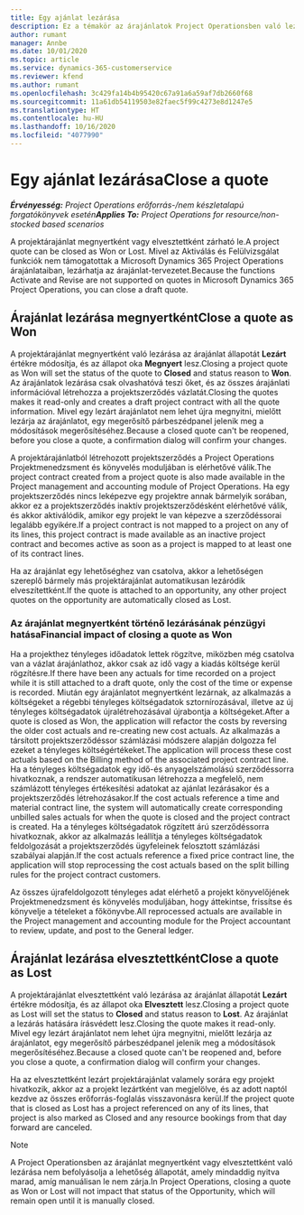 ```yaml
---
title: Egy ajánlat lezárása
description: Ez a témakör az árajánlatok Project Operationsben való lezárásáról nyújt tájékoztatást.
author: rumant
manager: Annbe
ms.date: 10/01/2020
ms.topic: article
ms.service: dynamics-365-customerservice
ms.reviewer: kfend
ms.author: rumant
ms.openlocfilehash: 3c429fa14b4b95420c67a91a6a59af7db2660f68
ms.sourcegitcommit: 11a61db54119503e82faec5f99c4273e8d1247e5
ms.translationtype: HT
ms.contentlocale: hu-HU
ms.lasthandoff: 10/16/2020
ms.locfileid: "4077990"
---
```

# <a name="close-a-quote"></a><span data-ttu-id="6c734-103">Egy ajánlat lezárása</span><span class="sxs-lookup"><span data-stu-id="6c734-103">Close a quote</span></span>

<span data-ttu-id="6c734-104">_**Érvényesség:** Project Operations erőforrás-/nem készletalapú forgatókönyvek esetén_</span><span class="sxs-lookup"><span data-stu-id="6c734-104">_**Applies To:** Project Operations for resource/non-stocked based scenarios_</span></span>

<span data-ttu-id="6c734-105">A projektárajánlat megnyertként vagy elvesztettként zárható le.</span><span class="sxs-lookup"><span data-stu-id="6c734-105">A project quote can be closed as Won or Lost.</span></span> <span data-ttu-id="6c734-106">Mivel az Aktiválás és Felülvizsgálat funkciók nem támogatottak a Microsoft Dynamics 365 Project Operations árajánlataiban, lezárhatja az árajánlat-tervezetet.</span><span class="sxs-lookup"><span data-stu-id="6c734-106">Because the functions Activate and Revise are not supported on quotes in Microsoft Dynamics 365 Project Operations, you can close a draft quote.</span></span>

## <a name="close-a-quote-as-won"></a><span data-ttu-id="6c734-107">Árajánlat lezárása megnyertként</span><span class="sxs-lookup"><span data-stu-id="6c734-107">Close a quote as Won</span></span>

<span data-ttu-id="6c734-108">A projektárajánlat megnyertként való lezárása az árajánlat állapotát **Lezárt** értékre módosítja, és az állapot oka **Megnyert** lesz.</span><span class="sxs-lookup"><span data-stu-id="6c734-108">Closing a project quote as Won will set the status of the quote to **Closed** and status reason to **Won**.</span></span> <span data-ttu-id="6c734-109">Az árajánlatok lezárása csak olvashatóvá teszi őket, és az összes árajánlati információval létrehozza a projektszerződés vázlatát.</span><span class="sxs-lookup"><span data-stu-id="6c734-109">Closing the quotes makes it read-only and creates a draft project contract with all the quote information.</span></span> <span data-ttu-id="6c734-110">Mivel egy lezárt árajánlatot nem lehet újra megnyitni, mielőtt lezárja az árajánlatot, egy megerősítő párbeszédpanel jelenik meg a módosítások megerősítéséhez.</span><span class="sxs-lookup"><span data-stu-id="6c734-110">Because a closed quote can't be reopened, before you close a quote, a confirmation dialog will confirm your changes.</span></span>

<span data-ttu-id="6c734-111">A projektárajánlatból létrehozott projektszerződés a Project Operations Projektmenedzsment és könyvelés moduljában is elérhetővé válik.</span><span class="sxs-lookup"><span data-stu-id="6c734-111">The project contract created from a project quote is also made available in the Project management and accounting module of Project Operations.</span></span> <span data-ttu-id="6c734-112">Ha egy projektszerződés nincs leképezve egy projektre annak bármelyik sorában, akkor ez a projektszerződés inaktív projektszerződésként elérhetővé válik, és akkor aktiválódik, amikor egy projekt le van képezve a szerződéssorai legalább egyikére.</span><span class="sxs-lookup"><span data-stu-id="6c734-112">If a project contract is not mapped to a project on any of its lines, this project contract is made available as an inactive project contract and becomes active as soon as a project is mapped to at least one of its contract lines.</span></span>

<span data-ttu-id="6c734-113">Ha az árajánlat egy lehetőséghez van csatolva, akkor a lehetőségen szereplő bármely más projektárajánlat automatikusan lezáródik elveszítettként.</span><span class="sxs-lookup"><span data-stu-id="6c734-113">If the quote is attached to an opportunity, any other project quotes on the opportunity are automatically closed as Lost.</span></span>

### <a name="financial-impact-of-closing-a-quote-as-won"></a><span data-ttu-id="6c734-114">Az árajánlat megnyertként történő lezárásának pénzügyi hatása</span><span class="sxs-lookup"><span data-stu-id="6c734-114">Financial impact of closing a quote as Won</span></span>

<span data-ttu-id="6c734-115">Ha a projekthez tényleges időadatok lettek rögzítve, miközben még csatolva van a vázlat árajánlathoz, akkor csak az idő vagy a kiadás költsége kerül rögzítésre.</span><span class="sxs-lookup"><span data-stu-id="6c734-115">If there have been any actuals for time recorded on a project while it is still attached to a draft quote, only the cost of the time or expense is recorded.</span></span> <span data-ttu-id="6c734-116">Miután egy árajánlatot megnyertként lezárnak, az alkalmazás a költségeket a régebbi tényleges költségadatok sztornírozásával, illetve az új tényleges költségadatok újralétrehozásával újrabontja a költségeket.</span><span class="sxs-lookup"><span data-stu-id="6c734-116">After a quote is closed as Won, the application will refactor the costs by reversing the older cost actuals and re-creating new cost actuals.</span></span> <span data-ttu-id="6c734-117">Az alkalmazás a társított projektszerződéssor számlázási módszere alapján dolgozza fel ezeket a tényleges költségértékeket.</span><span class="sxs-lookup"><span data-stu-id="6c734-117">The application will process these cost actuals based on the Billing method of the associated project contract line.</span></span> <span data-ttu-id="6c734-118">Ha a tényleges költségadatok egy idő-és anyagelszámolású szerződéssorra hivatkoznak, a rendszer automatikusan létrehozza a megfelelő, nem számlázott tényleges értékesítési adatokat az ajánlat lezárásakor és a projektszerződés létrehozásakor.</span><span class="sxs-lookup"><span data-stu-id="6c734-118">If the cost actuals reference a time and material contract line, the system will automatically create corresponding unbilled sales actuals for when the quote is closed and the project contract is created.</span></span> <span data-ttu-id="6c734-119">Ha a tényleges költségadatok rögzített árú szerződéssorra hivatkoznak, akkor az alkalmazás leállítja a tényleges költségadatok feldolgozását a projektszerződés ügyfeleinek felosztott számlázási szabályai alapján.</span><span class="sxs-lookup"><span data-stu-id="6c734-119">If the cost actuals reference a fixed price contract line, the application will stop reprocessing the cost actuals based on the split billing rules for the project contract customers.</span></span>

<span data-ttu-id="6c734-120">Az összes újrafeldolgozott tényleges adat elérhető a projekt könyvelőjének Projektmenedzsment és könyvelés moduljában, hogy áttekintse, frissítse és könyvelje a tételeket a főkönyvbe.</span><span class="sxs-lookup"><span data-stu-id="6c734-120">All reprocessed actuals are available in the Project management and accounting module for the Project accountant to review, update, and post to the General ledger.</span></span> 

## <a name="close-a-quote-as-lost"></a><span data-ttu-id="6c734-121">Árajánlat lezárása elvesztettként</span><span class="sxs-lookup"><span data-stu-id="6c734-121">Close a quote as Lost</span></span>

<span data-ttu-id="6c734-122">A projektárajánlat elvesztettként való lezárása az árajánlat állapotát **Lezárt** értékre módosítja, és az állapot oka **Elvesztett** lesz.</span><span class="sxs-lookup"><span data-stu-id="6c734-122">Closing a project quote as Lost will set the status to **Closed** and status reason to **Lost**.</span></span> <span data-ttu-id="6c734-123">Az árajánlat a lezárás hatására írásvédett lesz.</span><span class="sxs-lookup"><span data-stu-id="6c734-123">Closing the quote makes it read-only.</span></span> <span data-ttu-id="6c734-124">Mivel egy lezárt árajánlatot nem lehet újra megnyitni, mielőtt lezárja az árajánlatot, egy megerősítő párbeszédpanel jelenik meg a módosítások megerősítéséhez.</span><span class="sxs-lookup"><span data-stu-id="6c734-124">Because a closed quote can't be reopened and, before you close a quote, a confirmation dialog will confirm your changes.</span></span>

<span data-ttu-id="6c734-125">Ha az elvesztettként lezárt projektárajánlat valamely sorára egy projekt hivatkozik, akkor az a projekt lezártként van megjelölve, és az adott naptól kezdve az összes erőforrás-foglalás visszavonásra kerül.</span><span class="sxs-lookup"><span data-stu-id="6c734-125">If the project quote that is closed as Lost has a project referenced on any of its lines, that project is also marked as Closed and any resource bookings from that day forward are canceled.</span></span>

> [!NOTE]
> <span data-ttu-id="6c734-126">A Project Operationsben az árajánlat megnyertként vagy elvesztettként való lezárása nem befolyásolja a lehetőség állapotát, amely mindaddig nyitva marad, amíg manuálisan le nem zárja.</span><span class="sxs-lookup"><span data-stu-id="6c734-126">In Project Operations, closing a quote as Won or Lost will not impact that status of the Opportunity, which will remain open until it is manually closed.</span></span>
